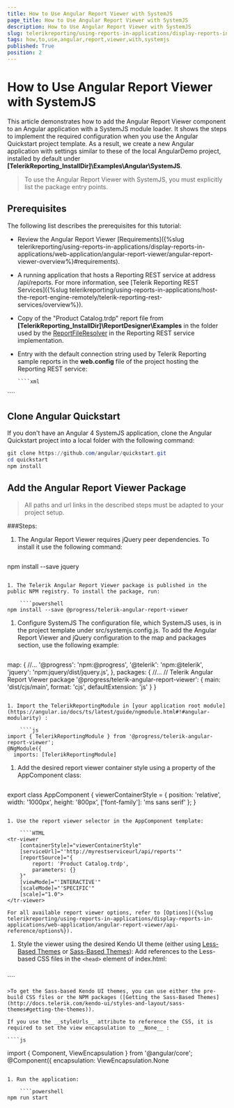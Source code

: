 ```yaml
---
title: How to Use Angular Report Viewer with SystemJS
page_title: How to Use Angular Report Viewer with SystemJS 
description: How to Use Angular Report Viewer with SystemJS
slug: telerikreporting/using-reports-in-applications/display-reports-in-applications/web-application/angular-report-viewer/how-to-use-angular-report-viewer-with-systemjs
tags: how,to,use,angular,report,viewer,with,systemjs
published: True
position: 2
---
```


# How to Use Angular Report Viewer with SystemJS

This article demonstrates how to add the Angular Report Viewer component to an Angular application with a SystemJS module loader. It shows the steps to implement the required configuration when you use the Angular Quickstart project template. As a result, we create a new Angular application with settings similar to these of the local AngularDemo project, installed by default under __[TelerikReporting_InstallDir]\Examples\Angular\SystemJS__. 

> To use the Angular Report Viewer with SystemJS, you must explicitly list the package entry points.         

## Prerequisites

The following list describes the prerequisites for this tutorial:         

* Review the Angular Report Viewer [Requirements]({%slug telerikreporting/using-reports-in-applications/display-reports-in-applications/web-application/angular-report-viewer/angular-report-viewer-overview%}#requirements). 

* A running application that hosts a Reporting REST service at address /api/reports. For more information, see [Telerik Reporting REST Services]({%slug telerikreporting/using-reports-in-applications/host-the-report-engine-remotely/telerik-reporting-rest-services/overview%}). 

* Copy of the "Product Catalog.trdp" report file from __[TelerikReporting_InstallDir]\ReportDesigner\Examples__ in the folder used by the  [ReportFileResolver](/reporting/api/Telerik.Reporting.Services.WebApi.ReportFileResolver) in the Reporting REST service implementation. 

* Entry with the default connection string used by Telerik Reporting sample reports in the __web.config__ file of the project hosting the Reporting REST service: 
    
      ````xml
<connectionStrings>
     <add name="Telerik.Reporting.Examples.CSharp.Properties.Settings.TelerikConnectionString"
                connectionString="Data Source=(local);Initial Catalog=AdventureWorks;Integrated Security=SSPI"
                providerName="System.Data.SqlClient" />
</connectionStrings>
````

## Clone Angular Quickstart

If you don't have an Angular 4 SystemJS application, clone the Angular Quickstart project into a local folder with the following command: 
    
````powershell
git clone https://github.com/angular/quickstart.git
cd quickstart
npm install
````

## Add the Angular Report Viewer Package

> All paths and url links in the described steps must be adapted to your project setup. 

###Steps:

1. The Angular Report Viewer requires jQuery peer dependencies. To install it use the following command:
    
    ````powershell
npm install --save jquery
````

1. The Telerik Angular Report Viewer package is published in the public NPM registry. To install the package, run: 
    
    ````powershell
npm install --save @progress/telerik-angular-report-viewer
````

1. Configure SystemJS The configuration file, which SystemJS uses, is in the project template under src/systemjs.config.js. To add the Angular Report Viewer and jQuery configuration to the map and packages section, use the following example: 
    
    ````js
map: {
  //...
  '@progress': 'npm:@progress',
  '@telerik': 'npm:@telerik',
  'jquery': 'npm:jquery/dist/jquery.js',
},
packages: {
  //...
  // Telerik Angular Report Viewer package
  '@progress/telerik-angular-report-viewer': {
    main: 'dist/cjs/main',
    format: 'cjs',
    defaultExtension: 'js'
  }
}
````

1. Import the TelerikReportingModule in [your application root module](https://angular.io/docs/ts/latest/guide/ngmodule.html#!#angular-modularity) : 
    
    ````js
import { TelerikReportingModule } from '@progress/telerik-angular-report-viewer';
@NgModule({
  imports: [TelerikReportingModule]
````

1. Add the desired report viewer container style using a property of the AppComponent class:
    
    ````js
export class AppComponent {
  viewerContainerStyle = {
    position: 'relative',
    width: '1000px',
    height: '800px',
    ['font-family']: 'ms sans serif'
  };
}
````

1. Use the report viewer selector in the AppComponent template:
    
    ````HTML
<tr-viewer
    [containerStyle]="viewerContainerStyle"
    [serviceUrl]="'http://myrestserviceurl/api/reports'"
    [reportSource]="{
        report: 'Product Catalog.trdp',
        parameters: {}
    }"
    [viewMode]="'INTERACTIVE'"
    [scaleMode]="'SPECIFIC'"
    [scale]="1.0">
</tr-viewer>
````

    For all available report viewer options, refer to [Options]({%slug telerikreporting/using-reports-in-applications/display-reports-in-applications/web-application/angular-report-viewer/api-reference/options%}).

1. Style the viewer using the desired Kendo UI theme (еither using [Less-Based Themes](http://docs.telerik.com/kendo-ui/styles-and-layout/appearance-styling)  or  [Sass-Based Themes](http://docs.telerik.com/kendo-ui/styles-and-layout/sass-themes)): Add references to the Less-based CSS files in the ```<head>``` element of index.html:
    
    ````html
<!-- The required Less-based styles -->
<link href="https://kendo.cdn.telerik.com/2020.3.1118/styles/kendo.common.min.css" rel="stylesheet" />
<link href="https://kendo.cdn.telerik.com/2020.3.1118/styles/kendo.blueopal.min.css" rel="stylesheet" />
````

    >To get the Sass-based Kendo UI themes, you can use either the pre-build CSS files or the NPM packages ([Getting the Sass-Based Themes](http://docs.telerik.com/kendo-ui/styles-and-layout/sass-themes#getting-the-themes)). 

    If you use the __styleUrls__ attribute to reference the CSS, it is required to set the view encapsulation to __None__ : 
    
    ````js
import { Component, ViewEncapsulation } from '@angular/core';
@Component({
  encapsulation: ViewEncapsulation.None
````

1. Run the application:
    
    ````powershell
npm run start
````


